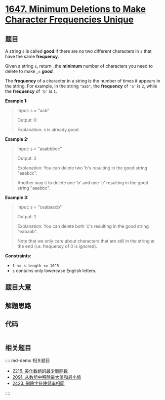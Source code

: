 # [1647. Minimum Deletions to Make Character Frequencies Unique](https://leetcode.com/problems/minimum-deletions-to-make-character-frequencies-unique/)

## 题目

A string `s` is called **good** if there are no two different characters in
`s` that have the same **frequency**.

Given a string `s`, return _the **minimum** number of characters you need to
delete to make _`s` _**good**._

The **frequency** of a character in a string is the number of times it appears
in the string. For example, in the string `"aab"`, the **frequency** of `'a'`
is `2`, while the **frequency** of `'b'` is `1`.

**Example 1:**

> Input: s = "aab"
>
> Output: 0
>
> Explanation: s is already good.

**Example 2:**

> Input: s = "aaabbbcc"
>
> Output: 2
>
> Explanation: You can delete two 'b's resulting in the good string "aaabcc".
>
> Another way it to delete one 'b' and one 'c' resulting in the good string "aaabbc".

**Example 3:**

> Input: s = "ceabaacb"
>
> Output: 2
>
> Explanation: You can delete both 'c's resulting in the good string "eabaab".
>
> Note that we only care about characters that are still in the string at the end (i.e. frequency of 0 is ignored).

**Constraints:**

- `1 <= s.length <= 10^5`
- `s` contains only lowercase English letters.

## 题目大意

## 解题思路

## 代码

```javascript

```

## 相关题目

:::: md-demo 相关题目

- [2216. 美化数组的最少删除数](https://leetcode.com/problems/minimum-deletions-to-make-array-beautiful)
- [2091. 从数组中移除最大值和最小值](https://leetcode.com/problems/removing-minimum-and-maximum-from-array)
- [2423. 删除字符使频率相同](https://leetcode.com/problems/remove-letter-to-equalize-frequency)

::::
